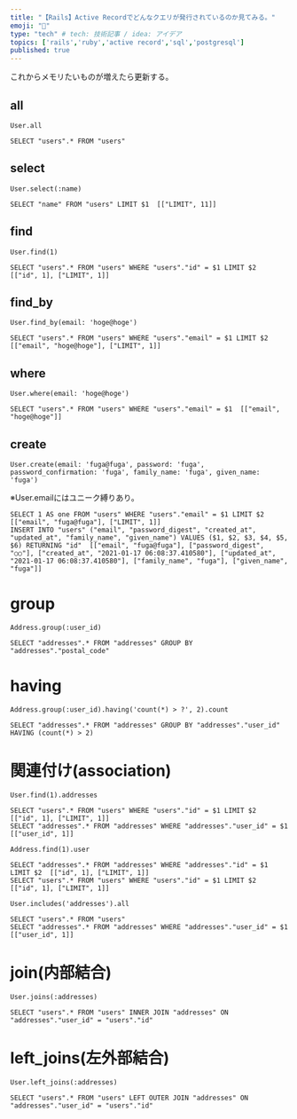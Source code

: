 ```yaml
---
title: "【Rails】Active Recordでどんなクエリが発行されているのか見てみる。"
emoji: "🌊"
type: "tech" # tech: 技術記事 / idea: アイデア
topics: ['rails','ruby','active record','sql','postgresql']
published: true
---
```

これからメモリたいものが増えたら更新する。
## all
```ruby:Rails
User.all
```
```sql:SQL
SELECT "users".* FROM "users"
```
## select
```ruby:Rails
User.select(:name)
```
```sql:SQL
SELECT "name" FROM "users" LIMIT $1  [["LIMIT", 11]]
```
## find
```ruby:Rails
User.find(1)
```
```sql:SQL
SELECT "users".* FROM "users" WHERE "users"."id" = $1 LIMIT $2  [["id", 1], ["LIMIT", 1]]
```
## find_by
```ruby:Rails
User.find_by(email: 'hoge@hoge')
```
```sql:SQL
SELECT "users".* FROM "users" WHERE "users"."email" = $1 LIMIT $2  [["email", "hoge@hoge"], ["LIMIT", 1]]
```
## where
```ruby:Rails
User.where(email: 'hoge@hoge')
```
```sql:SQL
SELECT "users".* FROM "users" WHERE "users"."email" = $1  [["email", "hoge@hoge"]]
```
## create
```ruby:Rails
User.create(email: 'fuga@fuga', password: 'fuga', password_confirmation: 'fuga', family_name: 'fuga', given_name: 'fuga')
```
※User.emailにはユニーク縛りあり。
```sql:SQL
SELECT 1 AS one FROM "users" WHERE "users"."email" = $1 LIMIT $2  [["email", "fuga@fuga"], ["LIMIT", 1]]
INSERT INTO "users" ("email", "password_digest", "created_at", "updated_at", "family_name", "given_name") VALUES ($1, $2, $3, $4, $5, $6) RETURNING "id"  [["email", "fuga@fuga"], ["password_digest", "○○"], ["created_at", "2021-01-17 06:08:37.410580"], ["updated_at", "2021-01-17 06:08:37.410580"], ["family_name", "fuga"], ["given_name", "fuga"]]
```
# group
```ruby:Rails
Address.group(:user_id)
```
```sql:SQL
SELECT "addresses".* FROM "addresses" GROUP BY "addresses"."postal_code"
```
# having
```ruby:Rails
Address.group(:user_id).having('count(*) > ?', 2).count
```
```sql:SQL
SELECT "addresses".* FROM "addresses" GROUP BY "addresses"."user_id" HAVING (count(*) > 2)
```
# 関連付け(association)
```ruby:Rails
User.find(1).addresses
```
```sql:SQL
SELECT "users".* FROM "users" WHERE "users"."id" = $1 LIMIT $2  [["id", 1], ["LIMIT", 1]]
SELECT "addresses".* FROM "addresses" WHERE "addresses"."user_id" = $1  [["user_id", 1]]
```
```ruby:Rails
Address.find(1).user
```
```sql:SQL
SELECT "addresses".* FROM "addresses" WHERE "addresses"."id" = $1 LIMIT $2  [["id", 1], ["LIMIT", 1]]
SELECT "users".* FROM "users" WHERE "users"."id" = $1 LIMIT $2  [["id", 1], ["LIMIT", 1]]
```
```ruby:Rails
User.includes('addresses').all
```
```sql:SQL
SELECT "users".* FROM "users"
SELECT "addresses".* FROM "addresses" WHERE "addresses"."user_id" = $1  [["user_id", 1]]
```
# join(内部結合)
```ruby:Rails
User.joins(:addresses)
```
```sql:SQL
SELECT "users".* FROM "users" INNER JOIN "addresses" ON "addresses"."user_id" = "users"."id"
```
# left_joins(左外部結合)
```ruby:Rails
User.left_joins(:addresses)
```
```sql:SQL
SELECT "users".* FROM "users" LEFT OUTER JOIN "addresses" ON "addresses"."user_id" = "users"."id"
```
